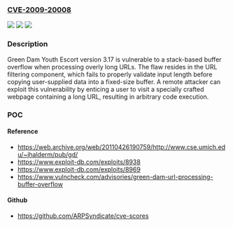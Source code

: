 ### [CVE-2009-20008](https://cve.mitre.org/cgi-bin/cvename.cgi?name=CVE-2009-20008)
![](https://img.shields.io/static/v1?label=Product&message=Green%20Dam%20Youth%20Escort&color=blue)
![](https://img.shields.io/static/v1?label=Version&message=*%20&color=brightgreen)
![](https://img.shields.io/static/v1?label=Vulnerability&message=CWE-121%20%20Stack-based%20Buffer%20Overflow&color=brightgreen)

### Description

Green Dam Youth Escort version 3.17 is vulnerable to a stack-based buffer overflow when processing overly long URLs. The flaw resides in the URL filtering component, which fails to properly validate input length before copying user-supplied data into a fixed-size buffer. A remote attacker can exploit this vulnerability by enticing a user to visit a specially crafted webpage containing a long URL, resulting in arbitrary code execution.

### POC

#### Reference
- https://web.archive.org/web/20110426190759/http://www.cse.umich.edu/~jhalderm/pub/gd/
- https://www.exploit-db.com/exploits/8938
- https://www.exploit-db.com/exploits/8969
- https://www.vulncheck.com/advisories/green-dam-url-processing-buffer-overflow

#### Github
- https://github.com/ARPSyndicate/cve-scores

